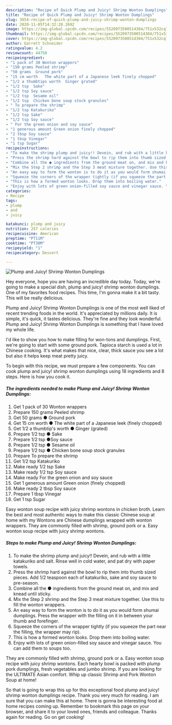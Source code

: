 ```yaml
---
description: "Recipe of Quick Plump and Juicy! Shrimp Wonton Dumplings"
title: "Recipe of Quick Plump and Juicy! Shrimp Wonton Dumplings"
slug: 3654-recipe-of-quick-plump-and-juicy-shrimp-wonton-dumplings
date: 2020-11-05T14:32:28.269Z
image: https://img-global.cpcdn.com/recipes/5520973500514304/751x532cq70/plump-and-juicy-shrimp-wonton-dumplings-recipe-main-photo.jpg
thumbnail: https://img-global.cpcdn.com/recipes/5520973500514304/751x532cq70/plump-and-juicy-shrimp-wonton-dumplings-recipe-main-photo.jpg
cover: https://img-global.cpcdn.com/recipes/5520973500514304/751x532cq70/plump-and-juicy-shrimp-wonton-dumplings-recipe-main-photo.jpg
author: Garrett Schneider
ratingvalue: 4.2
reviewcount: 44750
recipeingredient:
- "1 pack of 30 Wonton wrappers"
- "150 grams Peeled shrimp"
- "50 grams  Ground pork"
- "15 cm worth   The white part of a Japanese leek finely chopped"
- "1/2 a thumbtips worth  Ginger grated"
- "1/2 tsp  Sake"
- "1/2 tsp Soy sauce"
- "1/2 tsp  Sesame oil"
- "1/2 tsp  Chicken bone soup stock granules"
- " To prepare the shrimp"
- "1/2 tsp Katakuriko"
- "1/2 tsp Sake"
- "1/2 tsp Soy sauce"
- " For the green onion and soy sauce"
- "1 generous amount Green onion finely chopped"
- "2 tbsp Soy sauce"
- "1 tbsp Vinegar"
- "1 tsp Sugar"
recipeinstructions:
- "To make the shrimp plump and juicy!! Devein, and rub with a little katakuriko and salt. Rinse well in cold water, and pat dry with paper towels."
- "Press the shrimp hard against the bowl to rip them into thumb sized pieces. Add 1/2 teaspoon each of katakuriko, sake and soy sauce to pre-season."
- "Combine all the ● ingredients from the ground meat on, and mix and knead until sticky."
- "Mix the Step 2 shrimp and the Step 3 meat mixture together. Use this to fill the wonton wrappers."
- "An easy way to form the wonton is to do it as you would form shumai dumplings. Press the wrapper with the filling on it in between your thumb and forefinger."
- "Squeeze the corners of the wrapper tightly (if you squeeze the part near the filling, the wrapper may rip)."
- "This is how a formed wonton looks. Drop them into boiling water."
- "Enjoy with lots of green onion-filled soy sauce and vinegar sauce. You can add them to soups too."
categories:
- Recipe
tags:
- plump
- and
- juicy

katakunci: plump and juicy 
nutrition: 257 calories
recipecuisine: American
preptime: "PT11M"
cooktime: "PT30M"
recipeyield: "1"
recipecategory: Dessert

---
```



![Plump and Juicy! Shrimp Wonton Dumplings](https://img-global.cpcdn.com/recipes/5520973500514304/751x532cq70/plump-and-juicy-shrimp-wonton-dumplings-recipe-main-photo.jpg)

Hey everyone, hope you are having an incredible day today. Today, we're going to make a special dish, plump and juicy! shrimp wonton dumplings. One of my favorites food recipes. This time, I'm gonna make it a bit tasty. This will be really delicious.

Plump and Juicy! Shrimp Wonton Dumplings is one of the most well liked of recent trending foods in the world. It's appreciated by millions daily. It is simple, it's quick, it tastes delicious. They're fine and they look wonderful. Plump and Juicy! Shrimp Wonton Dumplings is something that I have loved my whole life.

I&#39;d like to show you how to make filling for won-tons and dumplings. First, we&#39;re going to start with some ground pork. Tapioca starch is used a lot in Chinese cooking. It&#39;s what makes that nice, clear, thick sauce you see a lot but also it helps keep meat pretty juicy.


To begin with this recipe, we must prepare a few components. You can cook plump and juicy! shrimp wonton dumplings using 18 ingredients and 8 steps. Here is how you cook it.

<!--inarticleads1-->

##### The ingredients needed to make Plump and Juicy! Shrimp Wonton Dumplings:

1. Get 1 pack of 30 Wonton wrappers
1. Prepare 150 grams Peeled shrimp
1. Get 50 grams ● Ground pork
1. Get 15 cm worth  ● The white part of a Japanese leek (finely chopped)
1. Get 1/2 a thumbtip&#39;s worth ● Ginger (grated)
1. Prepare 1/2 tsp ● Sake
1. Prepare 1/2 tsp ●Soy sauce
1. Prepare 1/2 tsp ● Sesame oil
1. Prepare 1/2 tsp ● Chicken bone soup stock granules
1. Prepare  To prepare the shrimp
1. Get 1/2 tsp Katakuriko
1. Make ready 1/2 tsp Sake
1. Make ready 1/2 tsp Soy sauce
1. Make ready  For the green onion and soy sauce
1. Get 1 generous amount Green onion (finely chopped)
1. Make ready 2 tbsp Soy sauce
1. Prepare 1 tbsp Vinegar
1. Get 1 tsp Sugar


Easy wonton soup recipe with juicy shrimp wontons in chicken broth. Learn the best and most authentic ways to make this classic Chinese soup at home with my Wontons are Chinese dumplings wrapped with wonton wrappers. They are commonly filled with shrimp, ground pork or a. Easy wonton soup recipe with juicy shrimp wontons. 

<!--inarticleads2-->

##### Steps to make Plump and Juicy! Shrimp Wonton Dumplings:

1. To make the shrimp plump and juicy!! Devein, and rub with a little katakuriko and salt. Rinse well in cold water, and pat dry with paper towels.
1. Press the shrimp hard against the bowl to rip them into thumb sized pieces. Add 1/2 teaspoon each of katakuriko, sake and soy sauce to pre-season.
1. Combine all the ● ingredients from the ground meat on, and mix and knead until sticky.
1. Mix the Step 2 shrimp and the Step 3 meat mixture together. Use this to fill the wonton wrappers.
1. An easy way to form the wonton is to do it as you would form shumai dumplings. Press the wrapper with the filling on it in between your thumb and forefinger.
1. Squeeze the corners of the wrapper tightly (if you squeeze the part near the filling, the wrapper may rip).
1. This is how a formed wonton looks. Drop them into boiling water.
1. Enjoy with lots of green onion-filled soy sauce and vinegar sauce. You can add them to soups too.


They are commonly filled with shrimp, ground pork or a. Easy wonton soup recipe with juicy shrimp wontons. Each hearty bowl is packed with plump pork dumplings, fresh vegetables and jumbo shrimp. If you are looking for the ULTIMATE Asian comfort. Whip up classic Shrimp and Pork Wonton Soup at home! 

So that is going to wrap this up for this exceptional food plump and juicy! shrimp wonton dumplings recipe. Thank you very much for reading. I am sure that you can make this at home. There is gonna be interesting food at home recipes coming up. Remember to bookmark this page on your browser, and share it to your loved ones, friends and colleague. Thanks again for reading. Go on get cooking!
